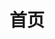---
home: true
title: 首页
heroImage: /images/MGC.png
heroImageDark: /images/MGC-HeroDark.png
actionText: 社区文档
actions:
  - text: 社区介绍
    link: /guide/README.md
    type: primary
heroText: 我的世界图形学社区文档
features:
- title: 兴趣社区
  details: 由光影爱好者组成。
- title: 注重科普
  details: 致力于科普图形学知识，纠正误区。
- title: 交流学习
  details: 精心备有开发相关资料，协同发展。
footer: 
---